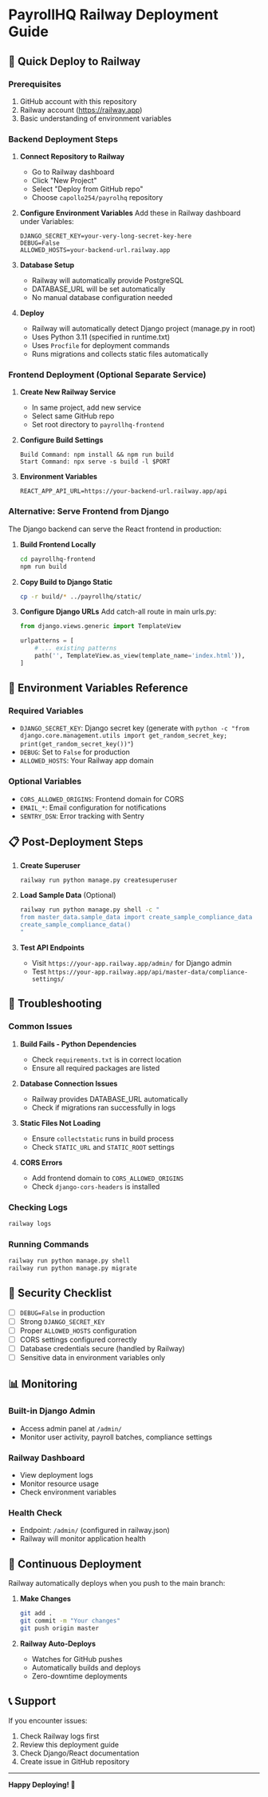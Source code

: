 # PayrollHQ Railway Deployment Guide

## 🚀 Quick Deploy to Railway

### Prerequisites
1. GitHub account with this repository
2. Railway account (https://railway.app)
3. Basic understanding of environment variables

### Backend Deployment Steps

1. **Connect Repository to Railway**
   - Go to Railway dashboard
   - Click "New Project"  
   - Select "Deploy from GitHub repo"
   - Choose `capollo254/payrolhq` repository

2. **Configure Environment Variables**
   Add these in Railway dashboard under Variables:
   ```
   DJANGO_SECRET_KEY=your-very-long-secret-key-here
   DEBUG=False
   ALLOWED_HOSTS=your-backend-url.railway.app
   ```

3. **Database Setup**
   - Railway will automatically provide PostgreSQL
   - DATABASE_URL will be set automatically
   - No manual database configuration needed

4. **Deploy**
   - Railway will automatically detect Django project (manage.py in root)
   - Uses Python 3.11 (specified in runtime.txt)
   - Uses `Procfile` for deployment commands
   - Runs migrations and collects static files automatically

### Frontend Deployment (Optional Separate Service)

1. **Create New Railway Service**
   - In same project, add new service
   - Select same GitHub repo
   - Set root directory to `payrollhq-frontend`

2. **Configure Build Settings**
   ```
   Build Command: npm install && npm run build
   Start Command: npx serve -s build -l $PORT
   ```

3. **Environment Variables**
   ```
   REACT_APP_API_URL=https://your-backend-url.railway.app/api
   ```

### Alternative: Serve Frontend from Django

The Django backend can serve the React frontend in production:

1. **Build Frontend Locally**
   ```bash
   cd payrollhq-frontend
   npm run build
   ```

2. **Copy Build to Django Static**
   ```bash
   cp -r build/* ../payrollhq/static/
   ```

3. **Configure Django URLs**
   Add catch-all route in main urls.py:
   ```python
   from django.views.generic import TemplateView
   
   urlpatterns = [
       # ... existing patterns
       path('', TemplateView.as_view(template_name='index.html')),
   ]
   ```

## 🔧 Environment Variables Reference

### Required Variables
- `DJANGO_SECRET_KEY`: Django secret key (generate with `python -c "from django.core.management.utils import get_random_secret_key; print(get_random_secret_key())"`)
- `DEBUG`: Set to `False` for production
- `ALLOWED_HOSTS`: Your Railway app domain

### Optional Variables
- `CORS_ALLOWED_ORIGINS`: Frontend domain for CORS
- `EMAIL_*`: Email configuration for notifications
- `SENTRY_DSN`: Error tracking with Sentry

## 📋 Post-Deployment Steps

1. **Create Superuser**
   ```bash
   railway run python manage.py createsuperuser
   ```

2. **Load Sample Data** (Optional)
   ```bash
   railway run python manage.py shell -c "
   from master_data.sample_data import create_sample_compliance_data
   create_sample_compliance_data()
   "
   ```

3. **Test API Endpoints**
   - Visit `https://your-app.railway.app/admin/` for Django admin
   - Test `https://your-app.railway.app/api/master-data/compliance-settings/`

## 🐛 Troubleshooting

### Common Issues

1. **Build Fails - Python Dependencies**
   - Check `requirements.txt` is in correct location
   - Ensure all required packages are listed

2. **Database Connection Issues**
   - Railway provides DATABASE_URL automatically
   - Check if migrations ran successfully in logs

3. **Static Files Not Loading**
   - Ensure `collectstatic` runs in build process
   - Check `STATIC_URL` and `STATIC_ROOT` settings

4. **CORS Errors**
   - Add frontend domain to `CORS_ALLOWED_ORIGINS`
   - Check `django-cors-headers` is installed

### Checking Logs
```bash
railway logs
```

### Running Commands
```bash
railway run python manage.py shell
railway run python manage.py migrate
```

## 🔐 Security Checklist

- [ ] `DEBUG=False` in production
- [ ] Strong `DJANGO_SECRET_KEY`
- [ ] Proper `ALLOWED_HOSTS` configuration
- [ ] CORS settings configured correctly
- [ ] Database credentials secure (handled by Railway)
- [ ] Sensitive data in environment variables only

## 📊 Monitoring

### Built-in Django Admin
- Access admin panel at `/admin/`
- Monitor user activity, payroll batches, compliance settings

### Railway Dashboard
- View deployment logs
- Monitor resource usage
- Check environment variables

### Health Check
- Endpoint: `/admin/` (configured in railway.json)
- Railway will monitor application health

## 🔄 Continuous Deployment

Railway automatically deploys when you push to the main branch:

1. **Make Changes**
   ```bash
   git add .
   git commit -m "Your changes"
   git push origin master
   ```

2. **Railway Auto-Deploys**
   - Watches for GitHub pushes
   - Automatically builds and deploys
   - Zero-downtime deployments

## 📞 Support

If you encounter issues:
1. Check Railway logs first
2. Review this deployment guide
3. Check Django/React documentation
4. Create issue in GitHub repository

---

**Happy Deploying! 🚀**